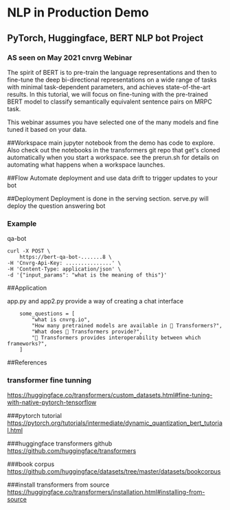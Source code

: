 # NLP in Production Demo

## PyTorch, Huggingface, BERT NLP bot Project 

### AS seen on May 2021 cnvrg Webinar 


The spirit of BERT is to pre-train the language representations and then to fine-tune the deep bi-directional representations on a wide range of tasks with minimal task-dependent parameters, and achieves state-of-the-art results. In this tutorial, we will focus on fine-tuning with the pre-trained BERT model to classify semantically equivalent sentence pairs on MRPC task.

This webinar assumes you have selected one of the many models and fine tuned it based on your data. 



##Workspace
main jupyter notebook from the demo has code to explore. 
Also check out the notebooks in the transformers git repo that get's cloned automatically when you start a workspace. see the prerun.sh for details on automating what happens when a workspace launches. 

##Flow
Automate deployment and use data drift to trigger updates to your bot

##Deployment
Deployment is done in the serving section. 
serve.py will deploy the question answering bot 

### Example 

qa-bot 
```
curl -X POST \
    https://bert-qa-bot-.......8 \
-H 'Cnvrg-Api-Key: ...............' \
-H 'Content-Type: application/json' \
-d '{"input_params": "what is the meaning of this"}'
```



##Application

app.py and app2.py provide a way of creating a chat interface

```
    some_questions = [
        "what is cnvrg.io",
        "How many pretrained models are available in 🤗 Transformers?",
        "What does 🤗 Transformers provide?",
        "🤗 Transformers provides interoperability between which frameworks?",
    ]
```



##References
### transformer fine tunning
https://huggingface.co/transformers/custom_datasets.html#fine-tuning-with-native-pytorch-tensorflow

###pytorch tutorial
https://pytorch.org/tutorials/intermediate/dynamic_quantization_bert_tutorial.html

###huggingface transformers github
https://github.com/huggingface/transformers

###book corpus
https://github.com/huggingface/datasets/tree/master/datasets/bookcorpus

###install transformers from source 
https://huggingface.co/transformers/installation.html#installing-from-source

